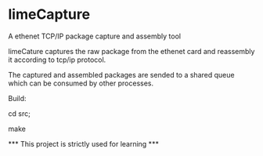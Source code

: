 # limeCapture
A ethenet TCP/IP package capture and assembly tool

limeCature captures the raw package from the ethenet card and reassembly it according to tcp/ip protocol.

The captured and assembled packages are sended to a shared queue which can be consumed by other processes.

Build:

cd src;  

make  

*** This project is strictly used for learning ***
